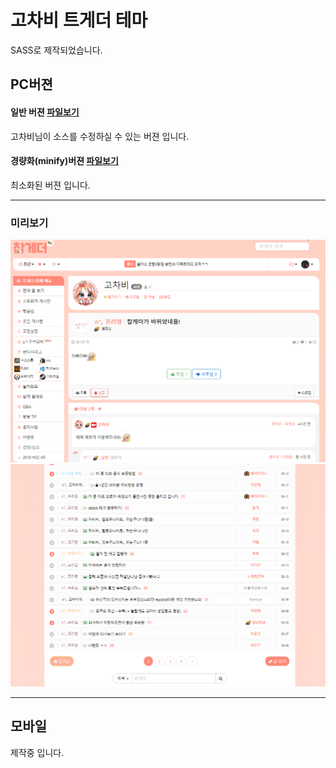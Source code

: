# 고차비 트게더 테마

SASS로 제작되었습니다.


## PC버젼

#### 일반 버젼 [파일보기]()
고차비님이 소스를 수정하실 수 있는 버젼 입니다.

#### 경량화(minify)버젼 [파일보기]()
최소화된 버젼 입니다.

---

### 미리보기
![예제1](./image/ex01.png)
![예제2](./image/ex02.png)

---

## 모바일

제작중 입니다.